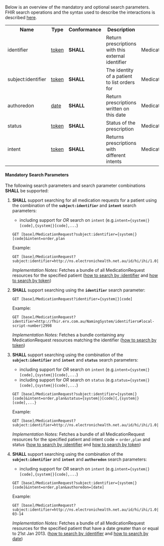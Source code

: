 Below is an overview of the mandatory and optional search parameters. FHIR search operations and the syntax used to describe the interactions is described <a href="http://hl7.org/fhir/R4/search.html">here</a>.

<table class="list" width="100%">
<tbody>
  <tr>
    <th>Name</th>
    <th>Type</th>
    <th>Conformance</th>
    <th>Description</th>
    <th>Path</th>
  </tr>
  <tr>
        <td>identifier</td>
        <td><a href="http://hl7.org/fhir/search.html#token">token</a></td>
        <td><b>SHALL</b></td>
        <td>Return prescriptions with this external identifier</td>
        <td>MedicationRequest.identifier</td>
  </tr>
  <tr>
        <td>subject:identifier</td>
        <td><a href="https://build.fhir.org/search.html#token">token</a></td>
        <td><b>SHALL</b></td>
        <td>The identity of a patient to list orders for</td>
        <td>MedicationRequest.subject.identifier</td>
  </tr>
  <tr>
        <td>authoredon</td>
        <td><a href="http://hl7.org/fhir/search.html#date">date</a></td>
        <td><b>SHALL</b></td>
        <td>Return prescriptions written on this date</td>
        <td>MedicationRequest.effective</td>
  </tr>
  <tr>
        <td>status</td>
        <td><a href="https://build.fhir.org/search.html#token">token</a></td>        
        <td><b>SHALL</b></td>
        <td>Status of the prescription</td>
        <td>MedicationRequest.status</td>
  </tr>
  <tr>
        <td>intent</td>
        <td><a href="https://build.fhir.org/search.html#token">token</a></td>        
        <td><b>SHALL</b></td>
        <td>Returns prescriptions with different intents</td>
        <td>MedicationRequest.intent</td>
  </tr>
 </tbody>
</table>


#### Mandatory Search Parameters

The following search parameters and search parameter combinations **SHALL** be supported:

1. **SHALL** support searching for all medication requests for a patient using the combination of the **`subject:identifier`** and **`intent`** search parameters:
    - including support for *OR* search on `intent` (e.g.`intent={system|}[code],{system|}[code],...`)
     
    `GET [base]/MedicationRequest?subject:identifier={system|}[code]&intent=order,plan`

    Example:
    ~~~
    GET [base]/MedicationRequest?subject:identifier=http://ns.electronichealth.net.au/id/hi/ihi/1.0|8003608000228437
    ~~~
    *Implementation Notes:* Fetches a bundle of all MedicationRequest resources for the specified patient ([how to search by :identifier](http://hl7.org/fhir/R4/search.html#reference) and [how to search by token](http://hl7.org/fhir/search.html#token))


1. **SHALL** support searching using the **`identifier`** search parameter:

     `GET [base]/MedicationRequest?identifier={system|}[code]`

    Example:
    ~~~
    GET [base]/MedicationRequest?identifier=http://fhir.erx.com.au/NamingSystem/identifiers#local-script-number|2998
    ~~~
     *Implementation Notes:* Fetches a bundle containing any MedicationRequest resources matching the identifier ([how to search by token](http://hl7.org/fhir/search.html#token))


1. **SHALL** support searching using the combination of the **`subject:identifier`** and **`intent`** and **`status`** search parameters:
    - including support for *OR* search on `intent` (e.g.`intent={system|}[code],{system|}[code],...`)
    - including support for *OR* search on `status` (e.g.`status={system|}[code],{system|}[code],...`)

    `GET [base]/MedicationRequest?subject:identifier={system|}[code]&intent=order,plan&status={system|}[code]{,{system|}[code],...}`

    Example:
    ~~~
    GET [base]/MedicationRequest?subject:identifier=http://ns.electronichealth.net.au/id/hi/ihi/1.0|8003608000228437&intent=order,plan&status=active
    ~~~
    *Implementation Notes:* Fetches a bundle of all MedicationRequest resources for the specified patient and intent code = `order,plan` and status ([how to search by :identifier](http://hl7.org/fhir/R4/search.html#reference) and [how to search by token](http://hl7.org/fhir/search.html#token))


1. **SHALL** support searching using the combination of the **`subject:identifier`** and **`intent`** and **`authoredon`** search parameters:
    - including support for *OR* search on `intent` (e.g.`intent={system|}[code],{system|}[code],...`)
    
    `GET [base]/MedicationRequest?subject:identifier={system|}[code]&intent=order,plan&authoredon=[date]`

    Example:
    ~~~
    GET [base]/MedicationRequest?subject:identifier=http://ns.electronichealth.net.au/id/hi/ihi/1.0|8003608000228437&intent=order,plan&authoredon=ge2013-03-14
    ~~~
    *Implementation Notes:* Fetches a bundle of all MedicationRequest resources for the specified patient that have a date greater than or equal to 21st Jan 2013. ([how to search by :identifier](http://hl7.org/fhir/R4/search.html#reference) and [how to search by date](http://hl7.org/fhir/R4/search.html#date))